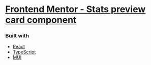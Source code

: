 # [Frontend Mentor - Stats preview card component](https://www.frontendmentor.io/challenges/stats-preview-card-component-8JqbgoU62)

### Built with

- [React](https://reactjs.org/)
- [TypeScript](https://www.typescriptlang.org/)
- [MUI](https://mui.com/)
